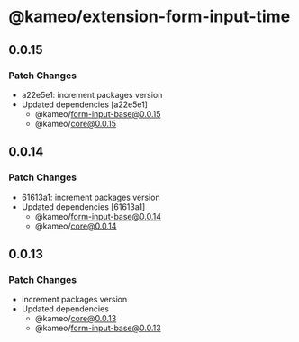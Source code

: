 # @kameo/extension-form-input-time

## 0.0.15

### Patch Changes

- a22e5e1: increment packages version
- Updated dependencies [a22e5e1]
  - @kameo/form-input-base@0.0.15
  - @kameo/core@0.0.15

## 0.0.14

### Patch Changes

- 61613a1: increment packages version
- Updated dependencies [61613a1]
  - @kameo/form-input-base@0.0.14
  - @kameo/core@0.0.14

## 0.0.13

### Patch Changes

- increment packages version
- Updated dependencies
  - @kameo/core@0.0.13
  - @kameo/form-input-base@0.0.13
